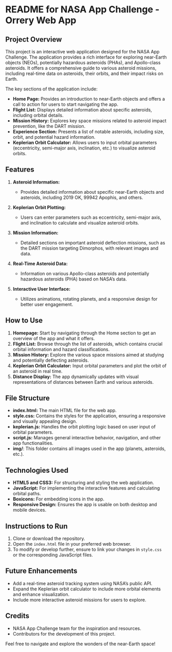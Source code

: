 # README for NASA App Challenge - Orrery Web App

## Project Overview
This project is an interactive web application designed for the NASA App Challenge. The application provides a rich interface for exploring near-Earth objects (NEOs), potentially hazardous asteroids (PHAs), and Apollo-class asteroids. It offers a comprehensive guide to various asteroid missions, including real-time data on asteroids, their orbits, and their impact risks on Earth.

The key sections of the application include:
- **Home Page:** Provides an introduction to near-Earth objects and offers a call to action for users to start navigating the app.
- **Flight List:** Displays detailed information about specific asteroids, including orbital details.
- **Mission History:** Explores key space missions related to asteroid impact prevention, like the DART mission.
- **Experience Section:** Presents a list of notable asteroids, including size, orbit, and potential hazard information.
- **Keplerian Orbit Calculator:** Allows users to input orbital parameters (eccentricity, semi-major axis, inclination, etc.) to visualize asteroid orbits.

## Features
1. **Asteroid Information:** 
   - Provides detailed information about specific near-Earth objects and asteroids, including 2019 OK, 99942 Apophis, and others.
   
2. **Keplerian Orbit Plotting:**
   - Users can enter parameters such as eccentricity, semi-major axis, and inclination to calculate and visualize asteroid orbits.
   
3. **Mission Information:**
   - Detailed sections on important asteroid deflection missions, such as the DART mission targeting Dimorphos, with relevant images and data.

4. **Real-Time Asteroid Data:**
   - Information on various Apollo-class asteroids and potentially hazardous asteroids (PHA) based on NASA’s data.

5. **Interactive User Interface:**
   - Utilizes animations, rotating planets, and a responsive design for better user engagement.

## How to Use
1. **Homepage:** Start by navigating through the Home section to get an overview of the app and what it offers.
2. **Flight List:** Browse through the list of asteroids, which contains crucial orbital information and hazard classifications.
3. **Mission History:** Explore the various space missions aimed at studying and potentially deflecting asteroids.
4. **Keplerian Orbit Calculator:** Input orbital parameters and plot the orbit of an asteroid in real time.
5. **Distance Display:** The app dynamically updates with visual representations of distances between Earth and various asteroids.

## File Structure
- **index.html:** The main HTML file for the web app.
- **style.css:** Contains the styles for the application, ensuring a responsive and visually appealing design.
- **keplerian.js:** Handles the orbit plotting logic based on user input of orbital parameters.
- **script.js:** Manages general interactive behavior, navigation, and other app functionalities.
- **img/**: This folder contains all images used in the app (planets, asteroids, etc.).
  
## Technologies Used
- **HTML5 and CSS3:** For structuring and styling the web application.
- **JavaScript:** For implementing the interactive features and calculating orbital paths.
- **Boxicons:** For embedding icons in the app.
- **Responsive Design:** Ensures the app is usable on both desktop and mobile devices.

## Instructions to Run
1. Clone or download the repository.
2. Open the `index.html` file in your preferred web browser.
3. To modify or develop further, ensure to link your changes in `style.css` or the corresponding JavaScript files.

## Future Enhancements
- Add a real-time asteroid tracking system using NASA’s public API.
- Expand the Keplerian orbit calculator to include more orbital elements and enhance visualization.
- Include more interactive asteroid missions for users to explore.

## Credits
- NASA App Challenge team for the inspiration and resources.
- Contributors for the development of this project.

Feel free to navigate and explore the wonders of the near-Earth space!

